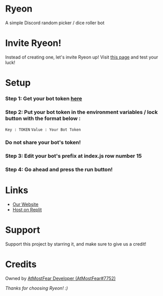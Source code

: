 # Ryeon
A simple Discord random picker / dice roller bot

# Invite Ryeon!
Instead of creating one, let's invite Ryeon up! Visit [this page](https://discord.com/api/oauth2/authorize?client_id=891226972737376278&permissions=274878102593&scope=bot) and test your luck!

# Setup
### Step 1: Get your bot token [here](https://discord.com/developers/applications)
### Step 2: Put your bot token in the environment variables / lock button with the format below :

`Key : TOKEN`
`Value : Your Bot Token`

### Do not share your bot's token!
### Step 3: Edit your bot's prefix at index.js row number 15
### Step 4: Go ahead and press the run button!

# Links
- [Our Website](https://sites.google.com/view/atmostfeardevelopersite)
- [Host on Replit](https://replit.com/github/RayZenYTBE/Ryeon)

# Support
Support this project by starring it, and make sure to give us a credit!

# Credits
Owned by [AtMostFear Developer (AtMostFear#7752)](https://sites.google.com/atmostfeardevelopersite)


*Thanks for choosing Ryeon! :)*


